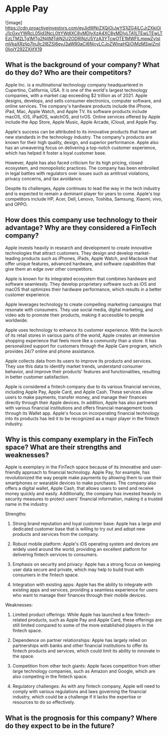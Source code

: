 # Apple Pay

![image] https://cdn.proactiveinvestors.com/eyJidWNrZXQiOiJwYS1jZG4iLCJrZXkiOiJ1cGxvYWRcL05ld3NcL0ltYWdlXC8yMDIyXzA4XC8yMDIyLTA1LTEwLTEwLTEzLTM2LTg1MTg2NjllMTdjN2U2ODRlNzU5YzA3YTcwOTE1MWFlLmpwZyIsImVkaXRzIjp7InJlc2l6ZSI6eyJ3aWR0aCI6NjcyLCJoZWlnaHQiOjMzMSwiZml0IjoiY292ZXIifX19

## What is the background of your company? What do they do? Who are their competitors?

Apple Inc. is a multinational technology company headquartered in Cupertino, California, USA. It is one of the world's largest technology companies, with a market cap exceeding $2 trillion as of 2021. Apple designs, develops, and sells consumer electronics, computer software, and online services. The company's hardware products include the iPhone, iPad, Mac, Apple Watch, and Apple TV. Its software products include macOS, iOS, iPadOS, watchOS, and tvOS. Online services offered by Apple include the App Store, Apple Music, Apple Arcade, iCloud, and Apple Pay.

Apple's success can be attributed to its innovative products that have set new standards in the technology industry. The company's products are known for their high quality, design, and superior performance. Apple also has an unwavering focus on delivering a top-notch customer experience, which has helped it foster a loyal customer base.

However, Apple has also faced criticism for its high pricing, closed ecosystem, and monopolistic practices. The company has been embroiled in legal battles with regulators over issues such as antitrust violations, privacy concerns, and tax avoidance.

Despite its challenges, Apple continues to lead the way in the tech industry and is expected to remain a dominant player for years to come. Apple's top competitors include HP, Acer, Dell, Lenovo, Toshiba, Samsung, Xiaomi, vivo, and OPPO.

## How does this company use technology to their advantage? Why are they considered a FinTech company?

Apple invests heavily in research and development to create innovative technologies that attract customers. They design and develop market-leading products such as iPhones, iPads, Apple Watch, and Macbook that offer unique features, advanced hardware, and software capabilities that give them an edge over other competitors.

Apple is known for its integrated ecosystem that combines hardware and software seamlessly. They develop proprietary software such as iOS and macOS that optimizes their hardware performance, which results in a better customer experience.

Apple leverages technology to create compelling marketing campaigns that resonate with consumers. They use social media, digital marketing, and video ads to promote their products, making it accessible to people worldwide.

Apple uses technology to enhance its customer experience. With the launch of its retail stores in various parts of the world, Apple creates an immersive shopping experience that feels more like a community than a store. It has personalized support for customers through the Apple Care program, which provides 24/7 online and phone assistance.

Apple collects data from its users to improve its products and services. They use this data to identify market trends, understand consumer behavior, and improve their products' features and functionalities, resulting in better customer satisfaction.

Apple is considered a fintech company due to its various financial services, including Apple Pay, Apple Card, and Apple Cash. These services allow users to make payments, transfer money, and manage their finances directly through their Apple devices. In addition, Apple has also partnered with various financial institutions and offers financial management tools through its Wallet app. Apple's focus on incorporating financial technology into its products has led it to be recognized as a major player in the fintech industry.

## Why is this company exemplary in the FinTech space? What are their strengths and weaknesses?

Apple is exemplary in the FinTech space because of its innovative and user-friendly approach to financial technology. Apple Pay, for example, has revolutionized the way people make payments by allowing them to use their smartphones or wearable devices to make purchases. The company also offers a digital wallet, Apple Cash, that allows users to send and receive money quickly and easily. Additionally, the company has invested heavily in security measures to protect users' financial information, making it a trusted name in the industry.

Strengths:
1. Strong brand reputation and loyal customer base: Apple has a large and dedicated customer base that is willing to try out and adopt new products and services from the company.

2. Robust mobile platform: Apple's iOS operating system and devices are widely used around the world, providing an excellent platform for delivering fintech services to consumers.

3. Emphasis on security and privacy: Apple has a strong focus on keeping user data secure and private, which may help to build trust with consumers in the fintech space.

4. Integration with existing apps: Apple has the ability to integrate with existing apps and services, providing a seamless experience for users who want to manage their finances through their mobile devices.

Weaknesses:
1. Limited product offerings: While Apple has launched a few fintech-related products, such as Apple Pay and Apple Card, these offerings are still limited compared to some of the more established players in the fintech space.

2. Dependence on partner relationships: Apple has largely relied on partnerships with banks and other financial institutions to offer its fintech products and services, which could limit its ability to innovate in the space.

3. Competition from other tech giants: Apple faces competition from other large technology companies, such as Amazon and Google, which are also competing in the fintech space.

4. Regulatory challenges: As with any fintech company, Apple will need to comply with various regulations and laws governing the financial industry, which could be a challenge if it lacks the expertise or resources to do so effectively.


## What is the prognosis for this company? Where do they expect to be in the future?
